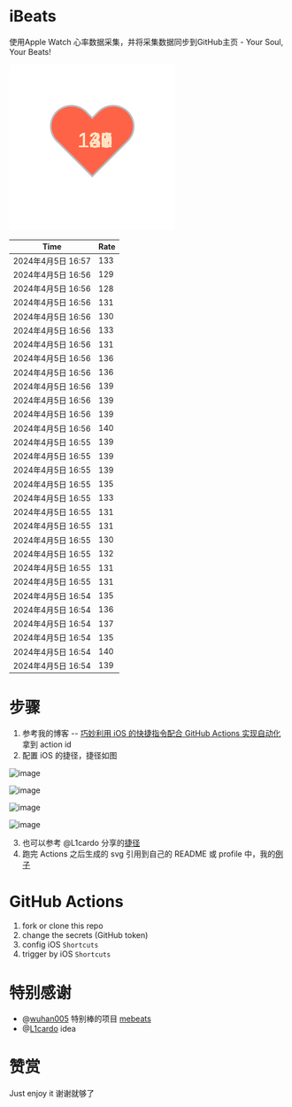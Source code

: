 # iBeats
使用Apple Watch 心率数据采集，并将采集数据同步到GitHub主页 - Your Soul, Your Beats!

![](./files/heart.svg)

<!--START_SECTION:my_heart_rate-->
| Time | Rate | 
 | ---- | ---- | 
| 2024年4月5日 16:57 | 133 |
| 2024年4月5日 16:56 | 129 |
| 2024年4月5日 16:56 | 128 |
| 2024年4月5日 16:56 | 131 |
| 2024年4月5日 16:56 | 130 |
| 2024年4月5日 16:56 | 133 |
| 2024年4月5日 16:56 | 131 |
| 2024年4月5日 16:56 | 136 |
| 2024年4月5日 16:56 | 136 |
| 2024年4月5日 16:56 | 139 |
| 2024年4月5日 16:56 | 139 |
| 2024年4月5日 16:56 | 139 |
| 2024年4月5日 16:56 | 140 |
| 2024年4月5日 16:55 | 139 |
| 2024年4月5日 16:55 | 139 |
| 2024年4月5日 16:55 | 139 |
| 2024年4月5日 16:55 | 135 |
| 2024年4月5日 16:55 | 133 |
| 2024年4月5日 16:55 | 131 |
| 2024年4月5日 16:55 | 131 |
| 2024年4月5日 16:55 | 130 |
| 2024年4月5日 16:55 | 132 |
| 2024年4月5日 16:55 | 131 |
| 2024年4月5日 16:55 | 131 |
| 2024年4月5日 16:54 | 135 |
| 2024年4月5日 16:54 | 136 |
| 2024年4月5日 16:54 | 137 |
| 2024年4月5日 16:54 | 135 |
| 2024年4月5日 16:54 | 140 |
| 2024年4月5日 16:54 | 139 |

<!--END_SECTION:my_heart_rate-->

# 步骤
1. 参考我的博客 -- [巧妙利用 iOS 的快捷指令配合 GitHub Actions 实现自动化](https://github.com/yihong0618/gitblog/issues/198) 拿到 action id
2. 配置 iOS 的捷径，捷径如图

![image](https://user-images.githubusercontent.com/15976103/122154218-0db0b480-ce97-11eb-93bb-5aec07c558dc.png)

![image](https://user-images.githubusercontent.com/15976103/122154236-186b4980-ce97-11eb-8e4b-70551a0391ae.png)

![image](https://user-images.githubusercontent.com/15976103/122154268-2d47dd00-ce97-11eb-902e-3acf292265a9.png)

![image](https://user-images.githubusercontent.com/15976103/122174055-fa144680-ceb4-11eb-9be2-3eb83cd516f7.png)

3. 也可以参考 @L1cardo 分享的[捷径](https://www.icloud.com/shortcuts/6ab6047b459c41ad822ad6b94b1c03d4)
4. 跑完 Actions 之后生成的 svg 引用到自己的 README 或 profile 中，我的[例子](https://github.com/yihong0618) 

# GitHub Actions

1. fork or clone this repo
2. change the secrets (GitHub token)
3. config iOS `Shortcuts` 
4. trigger by iOS `Shortcuts`

# 特别感谢
- @[wuhan005](https://github.com/wuhan005) 特别棒的项目 [mebeats](https://github.com/wuhan005/mebeats)
- @[L1cardo](https://github.com/L1cardo) idea

# 赞赏
Just enjoy it
谢谢就够了
